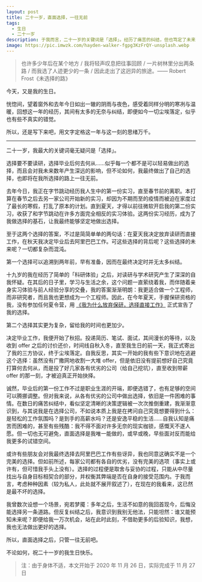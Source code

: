 ```yaml
---
layout: post
title: 二十一岁，直面选择，一往无前
tags:
  - 生日
  - 二十一岁
description: 于我而言，二十一岁的关键词是「选择」。经历了痛苦的纠结，但也笃定了未来的方向。
image: https://pic.imwzk.com/hayden-walker-fgpg3KzFrQY-unsplash.webp
---
```


> 也许多少年后在某个地方 / 我将轻声叹息把往事回顾 / 一片树林里分出两条路 / 而我选了人迹更少的一条 / 因此走出了这迥异的旅途。—— Robert Frost《未选择的路》

今天，又是我的生日。

恍惚间，望着窗外和去年今日如出一辙的阴雨与夜色，感受着同样分明的寒冽与温暖，回想这一年的经历，其间有太多的无奈与纠结，即便如今一切尘埃落定，似乎也有些不真实的错觉。

所以，还是写下来吧，用文字定格这一年与这一刻的思绪万千。

---

二十一岁，我最大的关键词毫无疑问是「选择」。

选择要不要读研，选择毕业后何去何从……似乎每一个都不是可以轻易做出的选择，而且会对我未来数年产生深远的影响，但不论如何，我最终做出了自己的选择，也即将在我所选择的路上一往无前。

去年今日，我正在字节跳动经历我人生中的第一份实习，直至春节前的离职。本打算在春节之后去另一家公司开始新的实习，却因为不期而至的疫情而被迫在家度过了最长的寒假，打乱了原本的计划。直到夏天，才得以前往微软开启我的第二份实习，收获了和字节跳动在许多方面完全相反的实习体验。这两份实习经历，成为了我做选择的基石，让我最终能够坚定地做出选择。

至于这两个选择的答案，不过是简简单单的两句话：在夏天我决定放弃读研而直接工作，在秋天我决定毕业后去阿里巴巴工作。可这些选择的背后呢？这些选择的未来呢？一切都复杂而混沌。

第一个选择可以追溯到两年前，早有准备，因而在最终决定时并无太多纠结。

十九岁的我在经历了简单的「科研体验」之后，对读研与学术研究产生了深深的自我怀疑。在其后的日子里，学习与生活之余，这个问题一直萦绕着我，而伴随着亲身实习体验与前人经验分享的交叠，我的答案渐渐明朗：我更适合做一个工程师，而非研究者，而且我也更想成为一个工程师。因此，在今年夏天，手握保研资格的我，没有参加任何夏令营，用 [《我为什么放弃保研，选择直接工作》](/posts/2020-07-19-why-i-choose-to-work-after-graduation/) 正式宣告了我的选择。

第二个选择其实更为复杂，留给我的时间也更加少。

决定毕业工作，我便开始了秋招。投递简历、笔试、面试，其间漫长的等待，以及收到 offer 之后的讨价还价，时间线自秋入冬，直至我生日的前一天，我正式寄出了我的三方协议，终于尘埃落定。自我反思，其实一开始的我有些下意识地在逃避这个选择：虽然没有广撒网地收割一大堆 offer，但是依旧没有提前想好自己究竟打算何去何从，而是投了好几家各有优劣的公司（给自己挖坑），直至收到带薪 offer 的那一刻，才被迫真正开始抉择。

诚然，毕业后的第一份工作不过是职业生涯的开端，即便选错了，也有足够的空间可以腾挪调整。但对我来说，从各有优劣的公司中做出选择，依旧是一件困难的事情。在数日的痛苦纠结中，看似坚定清晰的决策逻辑被一次次推倒重建，我渐渐意识到，与其说我是在选择公司，不如说本质上我是在拷问自己究竟想要得到什么：是轻松的工作氛围吗？是到手的高薪水吗？还是安逸平稳的生活……自我认知是痛苦而困难的，甚至有些残酷：我不得不面对许多无奈的现实枷锁，感慨天不遂人愿。但一切也无可避免，直面选择是我唯一能做的，或早或晚，早些面对反而能给我更多的试错空间。

或许有些朋友会对我最终选择去阿里巴巴工作有些讶异，我也同意这确实不是一个完美的选择。但如前所述，每家公司都有各自的优劣，没有完美的选项（事实上或许有，但可惜我手头上没有）。选择的过程便是取舍与妥协的过程，只能从中尽量找出与自身目标相契合的部分，并权衡其弊端是否在自身的接受范围内。于我而言，考虑种种因素（较为私人，此处就不展开叙述了），在现在的我看来，这已然是最不坏的选择。

我曾数次设想一个场景，宛若梦魇：多年之后，生活不如意的我回首现今，后悔没能选择另一条道路。但反复纠结之后，我意识到我别无他法，只能坦然：谁又能预知未来呢？即便给我一万次机会，站在此时此刻，不借助更多的后验知识，我想，我也无法做出更好的选择。

所以，直面选择之后，只管一往无前吧。

不论如何，祝二十一岁的我生日快乐。

> 注：由于身体不适，本文开始于 2020 年 11 月 26 日，实际完成于 11 月 27 日
